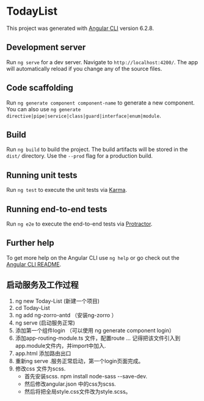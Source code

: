 # TodayList

This project was generated with [Angular CLI](https://github.com/angular/angular-cli) version 6.2.8.

## Development server

Run `ng serve` for a dev server. Navigate to `http://localhost:4200/`. The app will automatically reload if you change any of the source files.

## Code scaffolding

Run `ng generate component component-name` to generate a new component. You can also use `ng generate directive|pipe|service|class|guard|interface|enum|module`.

## Build

Run `ng build` to build the project. The build artifacts will be stored in the `dist/` directory. Use the `--prod` flag for a production build.

## Running unit tests

Run `ng test` to execute the unit tests via [Karma](https://karma-runner.github.io).

## Running end-to-end tests

Run `ng e2e` to execute the end-to-end tests via [Protractor](http://www.protractortest.org/).

## Further help

To get more help on the Angular CLI use `ng help` or go check out the [Angular CLI README](https://github.com/angular/angular-cli/blob/master/README.md).

## 启动服务及工作过程
1. ng new Today-List (新建一个项目)
2. cd Today-List
3. ng add ng-zorro-antd   （安装ng-zorro ）
4. ng serve (启动服务正常)
5. 添加第一个组件login （可以使用 ng generate component login）
6. 添加app-routing-module.ts 文件，配置route ... 记得把该文件引入到app.module文件内，并import中加入.
7. app.html 添加路由出口 <router-outlet></router-outlet>
8. 重新ng serve .服务正常启动，第一个login页面完成。
9. 修改css 文件为scss. 
   - 首先安装scss. npm install node-sass --save-dev. 
   - 然后修改angular.json 中的css为scss.
   - 然后将把全局style.css文件改为style.scss。
